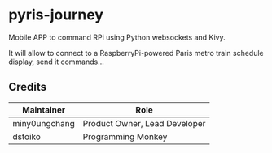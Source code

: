 # pyris-journey
Mobile APP to command RPi using Python websockets and Kivy.

It will allow to connect to a RaspberryPi-powered Paris metro train schedule display, send it commands...

## Credits
| Maintainer     | Role
|----------------|----------
| miny0ungchang  | Product Owner, Lead Developer
| dstoiko        | Programming Monkey
